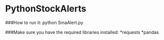 # PythonStockAlerts

###How to run it:
python SmaAlert.py

###Make sure you have the required libraries installed:
*requests
*pandas
